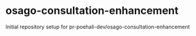 # osago-consultation-enhancement

Initial repository setup for pr-poehali-dev/osago-consultation-enhancement